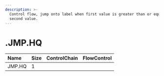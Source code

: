```yaml
---
description: >-
  Control flow, jump onto label when first value is greater than or equal to
  second value.
---
```


# .JMP.HQ

| Name | Size | ControlChain | FlowControl |
| :--- | :--- | :--- | :--- |
| JMP.HQ | 1 |  |  |

